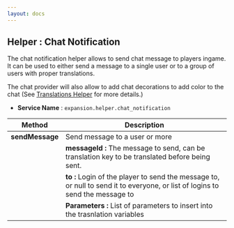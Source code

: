 ```yaml
---
layout: docs
---
```


## Helper : Chat Notification

The chat notification helper allows to send chat message to players ingame. 
It can be used to either send a message to a single user or to a group of users with proper translations. 

The chat provider will also allow to add chat decorations to add color to the chat
(See [Translations Helper](translations.html) for more details.) 

* **Service Name** : `expansion.helper.chat_notification`

| Method                | Description |
| --------------------- | ----------- |
| **sendMessage**         | Send message to a user or more |
|                       | **messageId :** The message to send, can be translation key to be translated before being sent. |
|                       | **to :** Login of the player to send the message to, or null to send it to everyone, or list of logins to send the message to |
|                       | **Parameters :** List of parameters to insert into the trasnlation variables |

